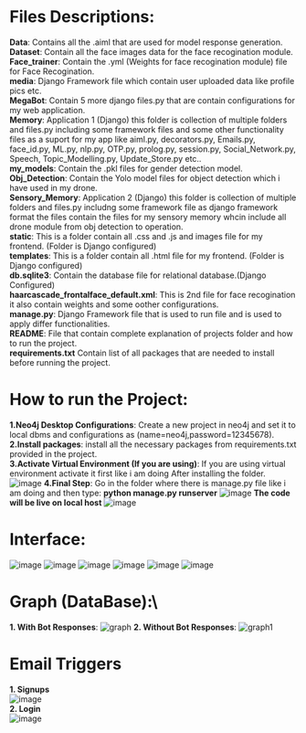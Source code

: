 # Files Descriptions:
**Data**: Contains all the .aiml that are used for model response generation.</br>
**Dataset**: Contain all the face images data for the face recogination module.</br>
**Face_trainer**: Contain the .yml (Weights for face recogination module) file for Face Recogination.</br>
**media**: Django Framework file which contain user uploaded data like profile pics etc.</br>
**MegaBot**: Contain 5 more django files.py that are contain configurations for my web application.</br>
**Memory**:  Application 1 (Django) this folder is collection of multiple folders and files.py including some framework files and some other functionality files as a suport for my app like aiml.py, decorators.py, Emails.py, face_id.py, ML.py, nlp.py, OTP.py, prolog.py, session.py, Social_Network.py, Speech, Topic_Modelling.py, Update_Store.py etc..</br>
**my_models**: Contain the .pkl files for gender detection model.</br>
**Obj_Detection**: Contain the Yolo model files for object detection which i have used in my drone.</br>
**Sensory_Memory**: Application 2 (Django) this folder is collection of multiple folders and files.py includng some framework file as django framework format the files contain the files for my sensory memory whcin include all drone module from obj detection to operation.</br>
**static**: This is a folder contain all .css and .js and images file for my frontend. (Folder is Django configured)</br>
**templates**: This is a folder contain all .html file for my frontend. (Folder is Django configured)</br>
**db.sqlite3**: Contain the database file for relational database.(Django Configured)</br>
**haarcascade_frontalface_default.xml**: This is 2nd file for face recogination it also contain weights and some oother configurations.</br>
**manage.py**: Django Framework file that is used to run file and is used to apply differ functionalities.</br>
**README**: File that contain complete explanation of projects folder and how to run the project.</br>
**requirements.txt** Contain list of all packages that are needed to install before running the project.</br>

# How to run the Project:
**1.Neo4j Desktop Configurations**: Create a new project in neo4j and set it to local dbms and configurations as (name=neo4j,password=12345678).</br>
**2.Install packages**: install all the necessary packages from requirements.txt provided in the project.</br>
**3.Activate Virtual Environment (If you are using)**: If you are using virtual environment activate it first like i am doing After installing the folder.</br>
![image](https://github.com/AhmedBilalSSG/Mega-Bot/assets/110194946/7a40cfbd-478d-4106-a655-f1a35bf90b9a)
**4.Final Step**: Go in the folder where there is manage.py file like i am doing and then type: **python manage.py runserver**
![image](https://github.com/AhmedBilalSSG/Mega-Bot/assets/110194946/dd58bc0f-d46f-40e4-9f1e-951349e4ec1a)
**The code will be live on local host**
![image](https://github.com/AhmedBilalSSG/Mega-Bot/assets/110194946/95fe8f77-2a30-45ef-ac7c-967324f9089d)

# Interface:
![image](https://github.com/AhmedBilalSSG/Mega-Bot/assets/110194946/0f8d0b01-fa4f-476d-8420-b18199ec06bd)
![image](https://github.com/AhmedBilalSSG/Mega-Bot/assets/110194946/a5c60da9-6555-4a16-8f99-68b1acd4ab27)
![image](https://github.com/AhmedBilalSSG/Mega-Bot/assets/110194946/8a6b0756-db48-442c-9bf5-6fdf7c39352b)
![image](https://github.com/AhmedBilalSSG/Mega-Bot/assets/110194946/4e3afc23-1b5c-49aa-8334-0f25a57115aa)
![image](https://github.com/AhmedBilalSSG/Mega-Bot/assets/110194946/2e1d778d-1b53-4fa5-ab9f-c393b58dd97e)
![image](https://github.com/AhmedBilalSSG/Mega-Bot/assets/110194946/b0726ab0-2f51-4990-aa21-c57dda6fbf68)

# Graph (DataBase):\
**1. With Bot Responses**:
![graph](https://github.com/AhmedBilalSSG/Mega-Bot/assets/110194946/fac21dab-7101-4d5d-8752-7e597f53fa21)
**2. Without Bot Responses**:
![graph1](https://github.com/AhmedBilalSSG/Mega-Bot/assets/110194946/da5bb682-e004-44f9-bee1-26aa2dbf6b92)
# Email Triggers
**1. Signups**</br>
![image](https://github.com/AhmedBilalSSG/Mega-Bot/assets/110194946/c858daf2-eb61-4c4d-af1b-8d491ff4a414)</br>
**2. Login**</br>
![image](https://github.com/AhmedBilalSSG/Mega-Bot/assets/110194946/831d784e-68e4-44b3-b354-8db7d1c5aced)








